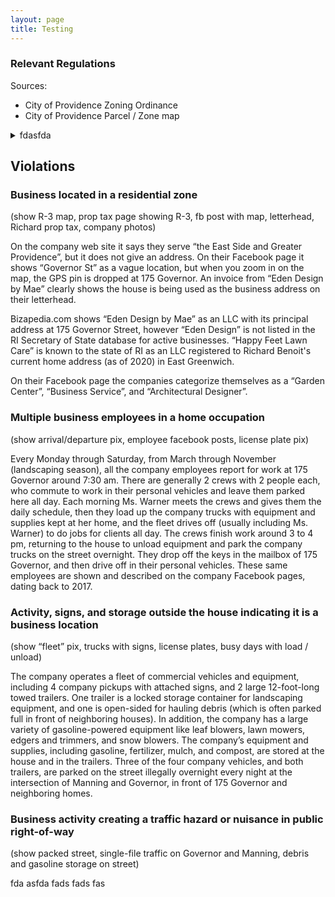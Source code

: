 ```yaml
---
layout: page
title: Testing
---
```


### Relevant Regulations

Sources:
 - City of Providence Zoning Ordinance
 - City of Providence Parcel / Zone map

<details markdown="block">
<summary>fdasfda</summary>
 
The house at 175 Governor is in an R-3 zone, defined as follows:

> The R-3 Residential District is intended for higher density residential areas of detached single-family, two-family, and three-family residential development, as well as rowhouse development. Limited non-residential uses, which are compatible with surrounding residential neighborhoods, may be allowed.

In the “Zoning Ordinance” in Section 1200 there is a “Use Matrix” for all zones, and in Section 1200.F.1 it says “any use that is not included in the use matrix is prohibited in all districts.” Table 12-1 lists the “principal and temporary” uses allowed in each type of zone, and in the column for R-3, none of the following are allowed: 

 - Contractor Storage Yard
 - Greenhouse/Nursery - Retail
 - Heavy Retail, Rental and Service
 - Industrial Design

There are two other potentially relevant uses in the table that require special permits:

 - Neighborhood Commercial Establishment
 - Plant Agriculture

All other “principal and temporary” uses are by definition prohibited in R-3.

The only acceptable “accessory uses” of a home in a residential zone are listed in Section 1302 (page 134). One of these is a “home occupation”, defined as “any activity customarily carried out for gain by a resident, conducted as an accessory use in the resident's dwelling unit.” The document lists several restrictions on such activity, of which the following are being violated by “Happy Feet” / “Eden Design”:

>(2) No more than one person is employed in the home occupation, other than an occupant or occupants of the premises. 
>
(3) Signs, displays, or activities that indicate from the exterior that the structure is being used, in part, for any purpose other than that of a residence are prohibited. However, one identification sign not exceeding two square feet in area is permitted. 
>
>(4) The home occupation and all related activity, including storage, shall be conducted completely within the principal building or permitted accessory structure. 
>
>(7) The home occupation and any related activity shall not create any traffic hazards or nuisances in public rights-of-way.

In Section 2100 on Enforcement (page 237), it says: 

>B.  The Director of the Department of Inspection and Standards has the power to conduct inspections of structures or the use of land to determine whether there is compliance with this Ordinance and, in case of any violation, order corrective action. 
>
>C.  The City Solicitor will institute an injunction, abatement, or any other appropriate action to prevent, enjoin, abate, or remove such violation. The remedies provided for herein are cumulative and not exclusive and in addition to any other remedies provided by law. 
>
>D.  Any person or corporation, whether as principal, agent, employee or otherwise, who violates or is the owner of property in violation of any of the provisions of this Ordinance will be fined up to $500.00 for each offense, with such fine to inure to the City. Each day of the existence of any violation is deemed a separate offense. 
 
</details>

## Violations

### Business located in a residential zone

(show R-3 map, prop tax page showing R-3, fb post with map, letterhead, Richard prop tax, company photos)

On the company web site it says they serve “the East Side and Greater Providence”, but it does not give an address. On their Facebook page it shows “Governor St” as a vague location, but when you zoom in on the map, the GPS pin is dropped at 175 Governor. An invoice from “Eden Design by Mae” clearly shows the house is being used as the business address on their letterhead. 

Bizapedia.com shows “Eden Design by Mae” as an LLC with its principal address at 175 Governor Street, however “Eden Design” is not listed in the RI Secretary of State database for active businesses. “Happy Feet Lawn Care” is known to the state of RI as an LLC registered to Richard Benoit's current home address (as of 2020) in East Greenwich. 

On their Facebook page the companies categorize themselves as a “Garden Center”, “Business Service”, and “Architectural Designer”. 

### Multiple business employees in a home occupation

(show arrival/departure pix, employee facebook posts, license plate pix)

Every Monday through Saturday, from March through November (landscaping season), all the company employees report for work at 175 Governor around 7:30 am. There are generally 2 crews with 2 people each, who commute to work in their personal vehicles and leave them parked here all day. Each morning Ms. Warner meets the crews and gives them the daily schedule, then they load up the company trucks with equipment and supplies kept at her home, and the fleet drives off (usually including Ms. Warner) to do jobs for clients all day. The crews finish work around 3 to 4 pm, returning to the house to unload equipment and park the company trucks on the street overnight. They drop off the keys in the mailbox of 175 Governor, and then drive off in their personal vehicles. These same employees are shown and described on the company Facebook pages, dating back to 2017.

### Activity, signs, and storage outside the house indicating it is a business location

(show “fleet” pix, trucks with signs, license plates, busy days with load / unload)

The company operates a fleet of commercial vehicles and equipment, including 4 company pickups with attached signs, and 2 large 12-foot-long towed trailers. One trailer is a locked storage container for landscaping equipment, and one is open-sided for hauling debris (which is often parked full in front of neighboring houses). In addition, the company has a large variety of gasoline-powered equipment like leaf blowers, lawn mowers, edgers and trimmers, and snow blowers. The company’s equipment and supplies, including gasoline, fertilizer, mulch, and compost, are stored at the house and in the trailers. Three of the four company vehicles, and both trailers, are parked on the street illegally overnight every night at the intersection of Manning and Governor, in front of 175 Governor and neighboring homes.

### Business activity creating a traffic hazard or nuisance in public right-of-way

(show packed street, single-file traffic on Governor and Manning, debris and gasoline storage on street)

fda asfda fads fads fas







 


